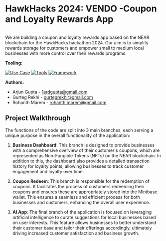# HawkHacks 2024: VENDO -Coupon and Loyalty Rewards App

<img src="https://i.imgur.com/FjcUss9.png" alt="cover_image" width="0" />

We are building a coupon and loyalty rewards app based on the NEAR blockchain for the HawkHacks hackathon 2024. Our aim is to simplify rewards storage for customers and empower small to medium local businesses with more control over their rewards programs.


**Tooling:**

[![Use Case](https://img.shields.io/badge/Use%20Case-Coupon%20and%20Loyalty%20Rewards%20App-blue)](#)
[![Tools](https://img.shields.io/badge/Tools-NEAR%20Blockchain%2C%20Mintbase%20Wallet-blue)](#)
[![Framework](https://img.shields.io/badge/Framework-Next.js%2014-blue)](#)

**Authors:**
- Arjun Gupta - 1ardgupta@gmail.com
- Gurteg Rekhi - gurtegrekhi@gmail.com
- Rohanth Marem - rohanth.marem@gmail.com

## Project Walkthrough

The functions of the code are split into 3 main branches, each serving a unique purpose in the overall functionality of the application:

1. **Business Dashboard**: This branch is designed to provide businesses with a comprehensive overview of their customer's coupons, which are represented as Non-Fungible Tokens (NFTs) on the NEAR blockchain. In addition to this, the dashboard also provides a detailed transaction history for loyalty points, allowing businesses to track customer engagement and loyalty over time.

2. **Coupon Redeem**: This branch is responsible for the redemption of coupons. It facilitates the process of customers redeeming their coupons and ensures these are appropriately stored into the Mintbase wallet. This ensures a seamless and efficient process for both businesses and customers, enhancing the overall user experience.

3. **AI App**: The final branch of the application is focused on leveraging artificial intelligence to curate suggestions for local businesses based on user interests. This feature allows businesses to better understand their customer base and tailor their offerings accordingly, ultimately driving increased customer satisfaction and business growth.
